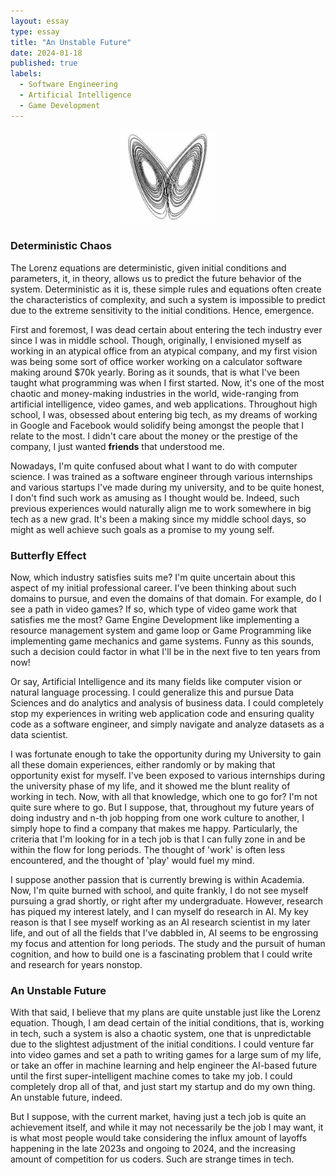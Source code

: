 ```yaml
---
layout: essay
type: essay
title: "An Unstable Future"
date: 2024-01-18
published: true
labels:
  - Software Engineering
  - Artificial Intelligence
  - Game Development
---
```


<div style="text-align: center;">
    <img src="../img/an-unstable-future/chaos-bw.jpg" alt="An metaphor to chaos theory" style="width:30%; height:30%;">
</div>

### Deterministic Chaos
The Lorenz equations are deterministic, given initial conditions and parameters, it, in theory, allows us to predict the future behavior of the system. Deterministic as it is, these simple rules and equations often create the characteristics of complexity, and such a system is impossible to predict due to the extreme sensitivity to the initial conditions. Hence, emergence.

First and foremost, I was dead certain about entering the tech industry ever since I was in middle school. Though, originally, I envisioned myself as working in an atypical office from an atypical company, and my first vision was being some sort of office worker working on a calculator software making around $70k yearly. Boring as it sounds, that is what I've been taught what programming was when I first started. Now, it's one of the most chaotic and money-making industries in the world, wide-ranging from artificial intelligence, video games, and web applications. Throughout high school, I was, obsessed about entering big tech, as my dreams of working in Google and Facebook would solidify being amongst the people that I relate to the most. I didn't care about the money or the prestige of the company, I just wanted **friends** that understood me.

Nowadays, I'm quite confused about what I want to do with computer science. I was trained as a software engineer through various internships and various startups I've made during my university, and to be quite honest, I don't find such work as amusing as I thought would be. Indeed, such previous experiences would naturally align me to work somewhere in big tech as a new grad. It's been a making since my middle school days, so might as well achieve such goals as a promise to my young self.

### Butterfly Effect
Now, which industry satisfies suits me? I'm quite uncertain about this aspect of my initial professional career. I've been thinking about such domains to pursue, and even the domains of that domain. For example, do I see a path in video games? If so, which type of video game work that satisfies me the most? Game Engine Development like implementing a resource management system and game loop or Game Programming like implementing game mechanics and game systems. Funny as this sounds, such a decision could factor in what I'll be in the next five to ten years from now!

Or say, Artificial Intelligence and its many fields like computer vision or natural language processing. I could generalize this and pursue Data Sciences and do analytics and analysis of business data. I could completely stop my experiences in writing web application code and ensuring quality code as a software engineer, and simply navigate and analyze datasets as a data scientist.

I was fortunate enough to take the opportunity during my University to gain all these domain experiences, either randomly or by making that opportunity exist for myself. I've been exposed to various internships during the university phase of my life, and it showed me the blunt reality of working in tech. Now, with all that knowledge, which one to go for? I'm not quite sure where to go. But I suppose, that, throughout my future years of doing industry and n-th job hopping from one work culture to another, I simply hope to find a company that makes me happy. Particularly, the criteria that I'm looking for in a tech job is that I can fully zone in and be within the flow for long periods. The thought of 'work' is often less encountered, and the thought of 'play' would fuel my mind.

I suppose another passion that is currently brewing is within Academia. Now, I'm quite burned with school, and quite frankly, I do not see myself pursuing a grad shortly, or right after my undergraduate. However, research has piqued my interest lately, and I can myself do research in AI. My key reason is that I see myself working as an AI research scientist in my later life, and out of all the fields that I've dabbled in, AI seems to be engrossing my focus and attention for long periods. The study and the pursuit of human cognition, and how to build one is a fascinating problem that I could write and research for years nonstop.

### An Unstable Future
With that said, I believe that my plans are quite unstable just like the Lorenz equation. Though, I am dead certain of the initial conditions, that is, working in tech, such a system is also a chaotic system, one that is unpredictable due to the slightest adjustment of the initial conditions. I could venture far into video games and set a path to writing games for a large sum of my life, or take an offer in machine learning and help engineer the AI-based future until the first super-intelligent machine comes to take my job. I could completely drop all of that, and just start my startup and do my own thing. An unstable future, indeed.


But I suppose, with the current market, having just a tech job is quite an achievement itself, and while it may not necessarily be the job I may want, it is what most people would take considering the influx amount of layoffs happening in the late 2023s and ongoing to 2024, and the increasing amount of competition for us coders. Such are strange times in tech.
